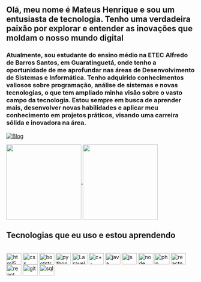 ## Olá, meu nome é Mateus Henrique e sou um entusiasta de tecnologia. Tenho uma verdadeira paixão por explorar e entender as inovações que moldam o nosso mundo digital

### Atualmente, sou estudante do ensino médio na ETEC Alfredo de Barros Santos, em Guaratinguetá, onde tenho a oportunidade de me aprofundar nas áreas de Desenvolvimento de Sistemas e Informática. Tenho adquirido conhecimentos valiosos sobre programação, análise de sistemas e novas tecnologias, o que tem ampliado minha visão sobre o vasto campo da tecnologia. Estou sempre em busca de aprender mais, desenvolver novas habilidades e aplicar meu conhecimento em projetos práticos, visando uma carreira sólida e inovadora na área. 

[![Blog](https://img.shields.io/badge/Instagram-E4405F?style=for-the-badge&logo=instagram&logoColor=white)](https://www.instagram.com/mateus09_16/)
<!--[![Blog](https://img.shields.io/badge/LinkedIn-0077B5?style=for-the-badge&logo=linkedin&logoColor=white)](https://www.linkedin.com/) -->

<a href="https://github.com/anuraghazra/github-readme-stats">
  <img height=200 align="center" src="https://github-readme-stats.vercel.app/api?username=mateushenrique13&show_icons=true&theme=highcontrast" />
</a>
<a href="https://github.com/anuraghazra/convoychat">
  <img height=200 align="center" src="https://github-readme-stats.vercel.app/api/top-langs/?username=mateushenrique13&layout=compact&theme=highcontrast" />
</a>

## Tecnologias que eu uso e estou aprendendo 


<div style="display: inline_block"><br/>
    <img align="center" height="30" width="40" alt="html5" src="https://cdn.jsdelivr.net/gh/devicons/devicon@latest/icons/html5/html5-original.svg" />
    <img align="center" height="30" width="40" alt="css" src="https://cdn.jsdelivr.net/gh/devicons/devicon@latest/icons/css3/css3-original.svg" />
    <img align="center" height="30" width="40" alt="bootstrap" src="https://cdn.jsdelivr.net/gh/devicons/devicon@latest/icons/bootstrap/bootstrap-original.svg" />
    <img align="center" height="30" width="40" alt="python" src="https://cdn.jsdelivr.net/gh/devicons/devicon@latest/icons/python/python-original.svg" />
    <img align="center" height="30" width="40" alt="Laravel" src="https://cdn.jsdelivr.net/gh/devicons/devicon@latest/icons/laravel/laravel-original.svg" />
    <img align="center" height="30" width="40" alt="c++" src="https://cdn.jsdelivr.net/gh/devicons/devicon@latest/icons/cplusplus/cplusplus-original.svg" />
    <img align="center" height="30" width="40" alt="java" src="https://cdn.jsdelivr.net/gh/devicons/devicon@latest/icons/java/java-original.svg" />
    <img align="center" height="30" width="40" alt="js" src="https://cdn.jsdelivr.net/gh/devicons/devicon@latest/icons/javascript/javascript-original.svg" />
    <img align="center" height="30" width="40" alt="node" src="https://cdn.jsdelivr.net/gh/devicons/devicon@latest/icons/nodejs/nodejs-original.svg" />
    <img align="center" height="30" width="40" alt="php" src="https://cdn.jsdelivr.net/gh/devicons/devicon@latest/icons/php/php-original.svg" />
    <img align="center" height="30" width="40" alt="reactnative" src="https://cdn.jsdelivr.net/gh/devicons/devicon@latest/icons/reactnavigation/reactnavigation-original.svg" />
    <img align="center" height="30" width="40" alt="react" src="https://cdn.jsdelivr.net/gh/devicons/devicon@latest/icons/react/react-original.svg" />
    <img align="center" height="30" width="40" alt="git" src="https://cdn.jsdelivr.net/gh/devicons/devicon@latest/icons/git/git-original.svg" />
    <img align="center" height="30" width="40" alt="sql" src="https://cdn.jsdelivr.net/gh/devicons/devicon@latest/icons/mysql/mysql-original.svg" />

</div>

















